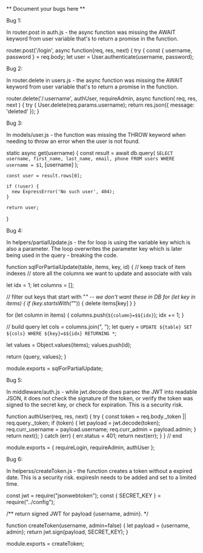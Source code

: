 ** Document your bugs here **


Bug 1:

In router.post in auth.js - the  async function was missing the AWAIT keyword from user variable that's to return a promise in the function. 

router.post('/login', async function(req, res, next) {
  try {
    const { username, password } = req.body;
    let user = User.authenticate(username, password);


Bug 2:

In router.delete in users.js - the async function was missing the AWAIT keyword from user variable that's to return a promise in the function.


router.delete('/:username', authUser, requireAdmin, async function(
  req,
  res,
  next
) {
  try {
    User.delete(req.params.username);
    return res.json({ message: 'deleted' });
  }


Bug 3:


In models/user.js - the function was missing the THROW keyword when needing to throw an error when the user is not found. 

  static async get(username) {
    const result = await db.query(
      `SELECT username,
                first_name,
                last_name,
                email,
                phone
         FROM users
         WHERE username = $1`,
      [username]
    );

    const user = result.rows[0];

    if (!user) {
      new ExpressError('No such user', 404);
    }

    return user;
  }




Bug 4:




In helpers/partialUpdate.js - the for loop is using the variable key which is also a parameter. The loop overwrites the parameter key which is later being used in the query - breaking the code.




function sqlForPartialUpdate(table, items, key, id) {
  // keep track of item indexes
  // store all the columns we want to update and associate with vals

  let idx = 1;
  let columns = [];

  // filter out keys that start with "_" -- we don't want these in DB
  for (let key in items) {
    if (key.startsWith("_")) {
      delete items[key]
    }
  }

  for (let column in items) {
    columns.push(`${column}=$${idx}`);
    idx += 1;
  }

  // build query
  let cols = columns.join(", ");
  let query = `UPDATE ${table} SET ${cols} WHERE ${key}=$${idx} RETURNING *`;

  let values = Object.values(items);
  values.push(id);

  return {query, values};
}


module.exports = sqlForPartialUpdate;




Bug 5: 


In middleware/auth.js - while jwt.decode does parsec the JWT into readable JSON, it does not check the signature of the token, or verify the token was signed to the secret key, or check for expiration. This is a security risk.

function authUser(req, res, next) {
  try {
    const token = req.body._token || req.query._token;
    if (token) {
      let payload = jwt.decode(token);
      req.curr_username = payload.username;
      req.curr_admin = payload.admin;
    }
    return next();
  } catch (err) {
    err.status = 401;
    return next(err);
  }
} // end

module.exports = {
  requireLogin,
  requireAdmin,
  authUser
};




Bug 6:

In helperss/createToken.js - the function creates a token without a expired date. This is a security risk.
expiresIn needs to be added and set to a limited time.

const jwt = require("jsonwebtoken");
const { SECRET_KEY } = require("../config");


/** return signed JWT for payload {username, admin}. */

function createToken(username, admin=false) {
  let payload = {username, admin};
  return jwt.sign(payload, SECRET_KEY);
}


module.exports = createToken;